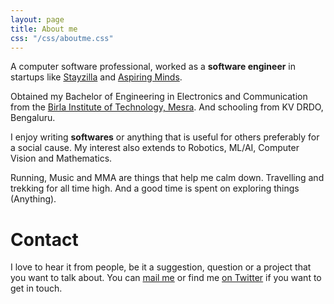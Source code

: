 ```yaml
---
layout: page
title: About me
css: "/css/aboutme.css"
---
```


<div id="aboutme-section">

<p class="about-text">
<span class="fa fa-briefcase about-icon"></span>
A computer software professional, worked as a <strong>software engineer</strong> in startups like <a href="https://www.stayzilla.com" target="_blank">Stayzilla</a> and <a href="http://www.aspiringminds.com/" target="_blank"> Aspiring Minds</a>.
</p>

<p class="about-text">
<span class="fa fa-graduation-cap about-icon"></span>
Obtained my Bachelor of Engineering in Electronics and Communication from the <a target="_blank" href="https://www.bitmesra.ac.in/"> Birla Institute of Technology, Mesra</a>. And schooling from KV DRDO, Bengaluru.
</p>

<p class="about-text">
<span class="fa fa-code about-icon"></span>
I enjoy writing <strong>softwares</strong>  or anything that is useful for others preferably for a social cause. My interest also extends to Robotics, ML/AI, Computer Vision and Mathematics.
</p>

<p class="about-text">
<span class="fa fa-heart about-icon"></span>
Running, Music and MMA are things that help me calm down. Travelling and trekking for all time high. And a good time is spent on exploring things (Anything).
</p>
</div>

<div id="contactme-section">
<h1 id="contact">Contact</h1>
<p>I love to hear it from people, be it a suggestion, question or a project that you want to talk about. You can <a href="mailto:tarun91vas@gmail.com">mail me</a> or find me <a href="https://twitter.com/tarun91vas">on Twitter</a> if you want to get in touch.</p>
</div>


